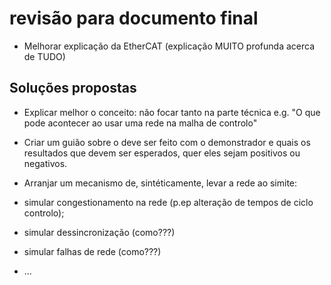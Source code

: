 # revisão para documento final

 - Melhorar explicação da EtherCAT
 (explicação MUITO profunda acerca de TUDO)
 
## Soluções propostas

 - Explicar melhor o conceito: não focar tanto na parte técnica
  e.g. "O que pode acontecer ao usar uma rede na malha de controlo"
  
 - Criar um guião sobre o deve ser feito com o demonstrador e quais os
resultados que devem ser esperados, quer eles sejam positivos ou
negativos.

 - Arranjar um mecanismo de, sintéticamente, levar a rede ao simite:
  - simular congestionamento na rede (p.ep alteração de tempos de ciclo
controlo); 
  - simular dessincronização (como???)
  - simular falhas de rede (como???)
  - ...
  
  
  
  
